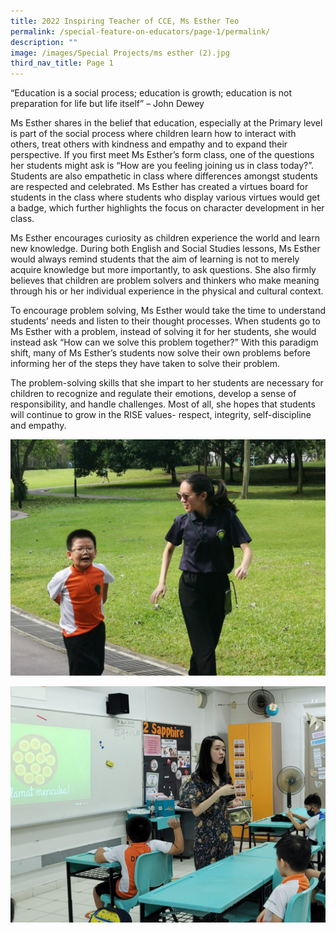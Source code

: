 ```yaml
---
title: 2022 Inspiring Teacher of CCE, Ms Esther Teo
permalink: /special-feature-on-educators/page-1/permalink/
description: ""
image: /images/Special Projects/ms esther (2).jpg
third_nav_title: Page 1
---
```

“Education is a social process; education is growth; education is not preparation for life but life itself” – John Dewey

Ms Esther shares in the belief that education, especially at the Primary level is part of the social process where children learn how to interact with others, treat others with kindness and empathy and to expand their perspective. If you first meet Ms Esther’s form class, one of the questions her students might ask is “How are you feeling joining us in class today?”. Students are also empathetic in class where differences amongst students are respected and celebrated. Ms Esther has created a virtues board for students in the class where students who display various virtues would get a badge, which further highlights the focus on character development in her class.  

Ms Esther encourages curiosity as children experience the world and learn new knowledge. During both English and Social Studies lessons, Ms Esther would always remind students that the aim of learning is not to merely acquire knowledge but more importantly, to ask questions. She also firmly believes that children are problem solvers and thinkers who make meaning through his or her individual experience in the physical and cultural context.

To encourage problem solving, Ms Esther would take the time to understand students’ needs and listen to their thought processes. When students go to Ms Esther with a problem, instead of solving it for her students, she would instead ask “How can we solve this problem together?” With this paradigm shift, many of Ms Esther’s students now solve their own problems before informing her of the steps they have taken to solve their problem.

The problem-solving skills that she impart to her students are necessary for children to recognize and regulate their emotions, develop a sense of responsibility, and handle challenges. Most of all, she hopes that students will continue to grow in the RISE values- respect, integrity, self-discipline and empathy.

![](/images/Special%20Projects/ms%20esther%20(1).jpg)

![](/images/Special%20Projects/ms%20esther%20(2).jpg)